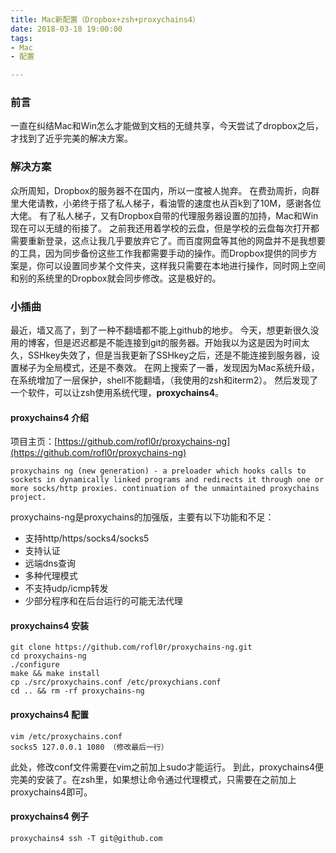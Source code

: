 ```yaml
---
title: Mac新配置（Dropbox+zsh+proxychains4）
date: 2018-03-18 19:00:00
tags:
- Mac
- 配置

---
```

### 前言
一直在纠结Mac和Win怎么才能做到文档的无缝共享，今天尝试了dropbox之后，才找到了近乎完美的解决方案。
<!-- more --> 
### 解决方案
众所周知，Dropbox的服务器不在国内，所以一度被人抛弃。
在费劲周折，向群里大佬请教，小弟终于搭了私人梯子，看油管的速度也从百k到了10M，感谢各位大佬。
有了私人梯子，又有Dropbox自带的代理服务器设置的加持，Mac和Win现在可以无缝的衔接了。
之前我还用着学校的云盘，但是学校的云盘每次打开都需要重新登录，这点让我几乎要放弃它了。而百度网盘等其他的网盘并不是我想要的工具，因为同步备份这些工作我都需要手动的操作。而Dropbox提供的同步方案是，你可以设置同步某个文件夹，这样我只需要在本地进行操作，同时网上空间和别的系统里的Dropbox就会同步修改。这是极好的。
### 小插曲
最近，墙又高了，到了一种不翻墙都不能上github的地步。
今天，想更新很久没用的博客，但是迟迟都是不能连接到git的服务器。开始我以为这是因为时间太久，SSHkey失效了，但是当我更新了SSHkey之后，还是不能连接到服务器，设置梯子为全局模式，还是不奏效。
在网上搜索了一番，发现因为Mac系统升级，在系统增加了一层保护，shell不能翻墙，（我使用的zsh和iterm2）。
然后发现了一个软件，可以让zsh使用系统代理，**proxychains4**。
#### **proxychains4** 介绍
项目主页：[https://github.com/rofl0r/proxychains-ng](https://github.com/rofl0r/proxychains-ng)
```
proxychains ng (new generation) - a preloader which hooks calls to sockets in dynamically linked programs and redirects it through one or more socks/http proxies. continuation of the unmaintained proxychains project.
```
proxychains-ng是proxychains的加强版，主要有以下功能和不足：

*   支持http/https/socks4/socks5
*   支持认证
*   远端dns查询
*   多种代理模式
*   不支持udp/icmp转发
*   少部分程序和在后台运行的可能无法代理

#### **proxychains4** 安装

```
git clone https://github.com/rofl0r/proxychains-ng.git
cd proxychains-ng
./configure
make && make install
cp ./src/proxychains.conf /etc/proxychians.conf
cd .. && rm -rf proxychains-ng
```
#### **proxychains4** 配置

```
vim /etc/proxychains.conf
socks5 127.0.0.1 1080 （修改最后一行）
```
此处，修改conf文件需要在vim之前加上sudo才能运行。
到此，proxychains4便完美的安装了。在zsh里，如果想让命令通过代理模式，只需要在之前加上proxychains4即可。
#### **proxychains4** 例子

```
proxychains4 ssh -T git@github.com
```




